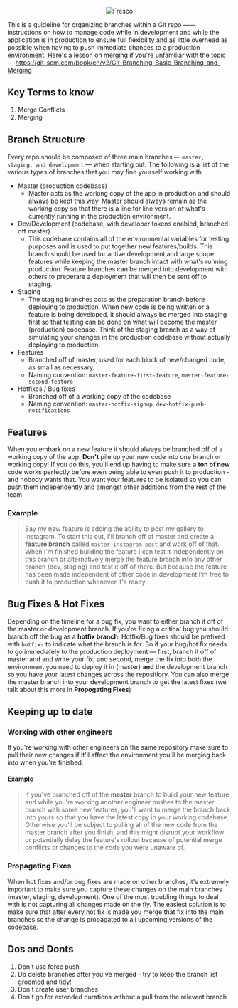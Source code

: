 <p align="center" >
  <img src="https://s3.amazonaws.com/com.fresconews.v2.prod/static/images/wordmark-transparent-git4.png" alt="Fresco" title="Fresco News">
</p>

This is a guideline for organizing branches within a Git repo —— instructions on how to manage code while in development and while the application is in production to ensure full flexibility and as little overhead as possible when having to push immediate changes to a production environment. Here's a lesson on merging if you're unfamiliar with the topic — https://git-scm.com/book/en/v2/Git-Branching-Basic-Branching-and-Merging

## Key Terms to know
1. Merge Conflicts
2. Merging

## Branch Structure
Every repo should be composed of three main branches — `master, staging, and development` — when starting out. The following is a list of the various types of branches that you may find yourself working with.
- Master (production codebase)
    - Master acts as the working copy of the app in production and should always be kept this way. Master should always remain as the working copy so that there is a line for line version of what's currently running in the production environment.
- Dev/Development (codebase, with developer tokens enabled, branched off master)
    - This codebase contains all of the environmental variables for testing purposes and is used to put together new features/builds. This branch should be used for active development and large scope features while keeping the master branch intact with what's running production. Feature branches can be merged into development with others to preperare a deployment that will then be sent off to staging.
- Staging
    - The staging branches acts as the preparation branch before deploying to production. When new code is being written or a feature is being developed, it should always be merged into staging first so that testing can be done on what will become the master (production) codebase. Think of the staging branch as a way of simulating your changes in the production codebase without actually deploying to production.
- Features
    - Branched off of master, used for each block of new/changed code, as small as necessary.
    - Naming convention: `master-feature-first-feature`, `master-feature-second-feature`
- Hotfixes / Bug fixes
  - Branched off of a working copy of the codebase
  - Naming convention: `master-hotfix-signup`, `dev-hotfix-push-notifications`

## Features
When you embark on a new feature it should always be branched off of a working copy of the app. **Don't** pile up your new code into one branch or working copy! If you do this, you'll end up having to make sure a **ton of new** code works perfectly before even being able to even push it to production - and nobody wants that. You want your features to be isolated so you can push them independently and amongst other additions from the rest of the team.

### Example

> Say my new feature is adding the ability to post my gallery to Instagram. To start this out, I'll branch off of master and create a 
**feature branch** called `master-instagram-post` and work off of that. When I'm finished building the feature I can test it independently on this branch or alternatively merge the feature branch into any other branch (dev, staging) and test it off of there. But because the 
feature has been made independent of other code in development I'm free to push it to production whenever it's ready.

## Bug Fixes & Hot Fixes
Depending on the timeline for a bug fix, you want to either branch it off of the master or development branch. If you're fixing a critical bug you should branch off the bug as a **hotfix branch**. Hotfix/Bug fixes should be prefixed with `hotfix-` to indicate what the branch is for. So if your bug/hot fix needs to go immediately to the production deployment — first, branch it off of master and and write your fix, and second, merge the fix into both the environment you need to deploy it in (master) **and** the development branch so you have your latest changes across the repositiory. You can also merge the master branch into your development branch to get the latest fixes (we talk about this more in **Propogating Fixes**)

## Keeping up to date

### Working with other engineers
If you're working with other engineers on the same repository make sure to pull their new changes if it'll affect the environment you'll be merging back into when you're finished.

#### Example
> If you've branched off of the **master** branch to build your new feature and while you're working another engineer pushes to the master 
branch with some new features, you'll want to merge the branch back into yours so that you have the latest copy in your working codebase. Otherwise you'll be  subject to pulling all of the new code from the master branch after you finish, and this might disrupt your workflow or potentially delay the feature's rollout because of potential merge conflicts or changes to the code you were unaware of.

### Propagating Fixes
When hot fixes and/or bug fixes are made on other branches, it's extremely important to make sure you capture these changes on the main branches (master, staging, development). One of the most troubling things to deal with is not capturing all changes made on the fly. The easiest solution is to make sure that after every hot fix is made you merge that fix into the main branches so the change is propagated to all upcoming versions of the codebase.

## Dos and Donts
1. Don't use force push
2. Do delete branches after you've merged - try to keep the branch list groomed and tidy!
3. Don't create user branches
4. Don't go for extended durations without a pull from the relevant branch
